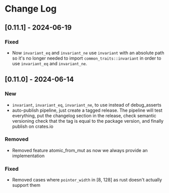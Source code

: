 # Change Log

## [0.11.1] - 2024-06-19

### Fixed

* Now `invariant_eq` and `invariant_ne` use `invariant` with an absolute path so
    it's no longer needed to import `common_traits::invariant` in order to use
    `invariant_eq` and `invariant_ne`.


## [0.11.0] - 2024-06-14

### New

* `invariant`, `invariant_eq`, `invariant_ne`, to use instead of debug_asserts
* auto-publish pipeline, just create a tagged release. The pipeline will test 
  everything, put the changelog section in the release, check semantic versioning
  check that the tag is equal to the package version, and finally publish on 
  crates.io 

### Removed

* Removed feature atomic_from_mut as now we always provide an implementation

### Fixed

* Removed cases where `pointer_width` in [8, 128] as rust doesn't actually support them

